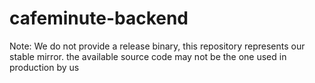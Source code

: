 # cafeminute-backend

Note: We do not provide a release binary, this repository represents our stable mirror.
the available source code may not be the one used in production by us